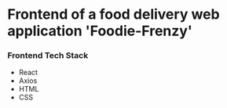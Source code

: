 # Frontend of a food delivery web application 'Foodie-Frenzy'

### Frontend Tech Stack

- React
- Axios
- HTML
- CSS
